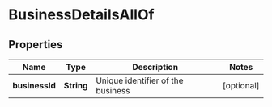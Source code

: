 

# BusinessDetailsAllOf


## Properties

| Name | Type | Description | Notes |
|------------ | ------------- | ------------- | -------------|
|**businessId** | **String** | Unique identifier of the business |  [optional] |



